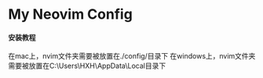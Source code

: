 # My Neovim Config

#### 安装教程

在mac上，nvim文件夹需要被放置在./config/目录下
在windows上，nvim文件夹需要被放置在C:\Users\HXH\AppData\Local目录下
